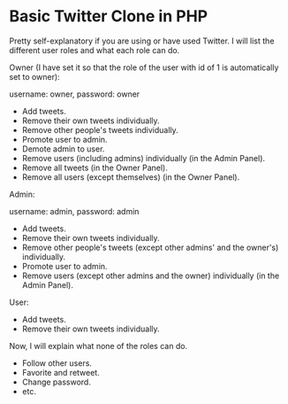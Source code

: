 # Basic Twitter Clone in PHP
 
Pretty self-explanatory if you are using or have used Twitter. I will list the different user roles and what each role can do.

Owner (I have set it so that the role of the user with id of 1 is automatically set to owner):

username: owner, password: owner
* Add tweets.
* Remove their own tweets individually.
* Remove other people's tweets individually.
* Promote user to admin.
* Demote admin to user.
* Remove users (including admins) individually (in the Admin Panel).
* Remove all tweets (in the Owner Panel).
* Remove all users (except themselves) (in the Owner Panel).

Admin:

username: admin, password: admin
* Add tweets.
* Remove their own tweets individually.
* Remove other people's tweets (except other admins' and the owner's) individually.
* Promote user to admin.
* Remove users (except other admins and the owner) individually (in the Admin Panel).

User:
* Add tweets.
* Remove their own tweets individually.

Now, I will explain what none of the roles can do.

* Follow other users.
* Favorite and retweet.
* Change password.
* etc.
